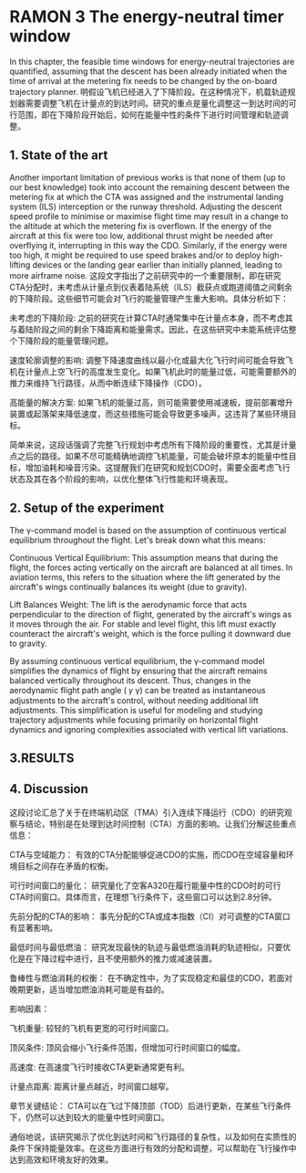 # RAMON 3 The energy-neutral timer window


In this chapter, the feasible time windows for energy-neutral trajectories are quantified, assuming that the descent has been already initiated when the time of arrival at the metering fix needs to be changed by the on-board trajectory planner.
明假设飞机已经进入了下降阶段。在这种情况下，机载轨迹规划器需要调整飞机在计量点的到达时间。研究的重点是量化调整这一到达时间的可行范围，即在下降阶段开始后，如何在能量中性的条件下进行时间管理和轨迹调整。

## 1. State of the art
Another important limitation of previous works is that none of them (up to our best knowledge) took into account the remaining descent between the metering fix at which the CTA was assigned and the instrumental landing system (ILS) interception or the runway threshold. Adjusting the descent speed profile to minimise or maximise flight time may result in a change to the altitude at which the metering fix is overflown. If the energy of the aircraft at this fix were too low, additional thrust might be needed after overflying it, interrupting in this way the CDO. Similarly, if the energy were too high, it might be required to use speed brakes and/or to deploy high-lifting devices or the landing gear earlier than initially planned, leading to more airframe noise.
这段文字指出了之前研究中的一个重要限制，即在研究CTA分配时，未考虑从计量点到仪表着陆系统（ILS）截获点或跑道阈值之间剩余的下降阶段。这些细节可能会对飞行的能量管理产生重大影响。具体分析如下：

未考虑的下降阶段: 之前的研究在计算CTA时通常集中在计量点本身，而不考虑其与着陆阶段之间的剩余下降距离和能量需求。因此，在这些研究中未能系统评估整个下降阶段的能量管理问题。

速度轮廓调整的影响: 调整下降速度曲线以最小化或最大化飞行时间可能会导致飞机在计量点上空飞行的高度发生变化。如果飞机此时的能量过低，可能需要额外的推力来维持飞行路径，从而中断连续下降操作（CDO）。

高能量的解决方案: 如果飞机的能量过高，则可能需要使用减速板，提前部署增升装置或起落架来降低速度，而这些措施可能会导致更多噪声，这违背了某些环境目标。

简单来说，这段话强调了完整飞行规划中考虑所有下降阶段的重要性，尤其是计量点之后的路径。如果不尽可能精确地调控飞机能量，可能会破坏原本的能量中性目标，增加油耗和噪音污染。这提醒我们在研究和规划CDO时，需要全面考虑飞行状态及其在各个阶段的影响，以优化整体飞行性能和环境表现。



## 2. Setup of the experiment

The γ-command model is based on the assumption of continuous vertical equilibrium throughout the flight. Let's break down what this means:

Continuous Vertical Equilibrium: This assumption means that during the flight, the forces acting vertically on the aircraft are balanced at all times. In aviation terms, this refers to the situation where the lift generated by the aircraft's wings continually balances its weight (due to gravity).

Lift Balances Weight: The lift is the aerodynamic force that acts perpendicular to the direction of flight, generated by the aircraft's wings as it moves through the air. For stable and level flight, this lift must exactly counteract the aircraft's weight, which is the force pulling it downward due to gravity.

By assuming continuous vertical equilibrium, the γ-command model simplifies the dynamics of flight by ensuring that the aircraft remains balanced vertically throughout its descent. Thus, changes in the aerodynamic flight path angle (
𝛾
γ) can be treated as instantaneous adjustments to the aircraft's control, without needing additional lift adjustments. This simplification is useful for modeling and studying trajectory adjustments while focusing primarily on horizontal flight dynamics and ignoring complexities associated with vertical lift variations.




## 3.RESULTS







## 4. Discussion
这段讨论汇总了关于在终端机动区（TMA）引入连续下降运行（CDO）的研究观察与结论，特别是在处理到达时间控制（CTA）方面的影响。让我们分解这些重点信息：

CTA与空域能力： 有效的CTA分配能够促进CDO的实施，而CDO在空域容量和环境目标之间存在矛盾的权衡。

可行时间窗口的量化： 研究量化了空客A320在履行能量中性的CDO时的可行CTA时间窗口。具体而言，在理想飞行条件下，这些窗口可以达到2.8分钟。

先前分配的CTA的影响： 事先分配的CTA或成本指数（CI）对可调整的CTA窗口有显著影响。

最低时间与最低燃油： 研究发现最快的轨迹与最低燃油消耗的轨迹相似，只要优化是在下降过程中进行，且不使用额外的推力或减速装置。

鲁棒性与燃油消耗的权衡： 在不确定性中，为了实现稳定和最佳的CDO，若面对晚期更新，适当增加燃油消耗可能是有益的。

影响因素：

飞机重量: 较轻的飞机有更宽的可行时间窗口。

顶风条件: 顶风会缩小飞行条件范围，但增加可行时间窗口的幅度。

高速度: 在高速度飞行时接收CTA更新通常更有利。

计量点距离: 距离计量点越近，时间窗口越窄。

章节关键结论： CTA可以在飞过下降顶部（TOD）后进行更新，在某些飞行条件下，仍然可以达到较大的能量中性时间窗口。

通俗地说，该研究揭示了优化到达时间和飞行路径的复杂性，以及如何在实质性的条件下保持能量效率。在这些方面进行有效的分配和调整，可以帮助在飞行操作中达到高效和环境友好的效果。